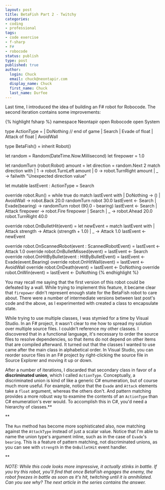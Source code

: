```yaml
---
layout: post
title: BetaFish Part 2 - Twitchy
categories:
- coding
- professional
tags:
- code exercise
- f-sharp
- F#
- robocode
status: publish
type: post
published: true
author:
  login: Chuck
  email: chuck@neontapir.com
  display_name: Chuck
  first_name: Chuck
  last_name: Durfee
---
```

Last time, I introduced the idea of building an F# robot for Robocode. The second iteration contains some improvements:

{% highlight fsharp %}
 namespace Neontapir
 open Robocode
 open System

type ActionType =
 | DoNothing // end of game
 | Search
 | Evade of float
 | Attack of float
 | AvoidWall

type BetaFish() =
 inherit Robot()

let random = Random(DateTime.Now.Millisecond)
 let firepower = 1.0

let randomTurn (robot:Robot) amount =
 let direction = random.Next 2
 match direction with
 | 1 -&gt; robot.TurnLeft amount
 | 0 -&gt; robot.TurnRight amount
 | _ -&gt; failwith "Unexpected direction value"

let mutable lastEvent : ActionType = Search

override robot.Run() =
 while true do
 match lastEvent with
 | DoNothing -&gt; ()
 | AvoidWall -&gt;
 robot.Back 20.0
 randomTurn robot 30.0
 lastEvent &lt;- Search
 | Evade(bearing) -&gt;
 randomTurn robot (90.0 - bearing)
 lastEvent &lt;- Search
 | Attack firepower -&gt;
 robot.Fire firepower
 | Search | _ -&gt;
 robot.Ahead 20.0
 robot.TurnRight 40.0

override robot.OnBulletHit(event) =
 let newEvent = match lastEvent with
 | Attack strength -&gt; Attack (strength + 1.0)
 | _ -&gt; Attack 1.0
 lastEvent &lt;- newEvent

override robot.OnScannedRobot(event : ScannedRobotEvent) = lastEvent &lt;- Attack 1.0
 override robot.OnBulletMissed(event) = lastEvent &lt;- Search
 override robot.OnHitByBullet(event : HitByBulletEvent) = lastEvent &lt;- Evade(event.Bearing)
 override robot.OnHitWall(event) = lastEvent &lt;- AvoidWall
 override robot.OnDeath(event) = lastEvent &lt;- DoNothing
 override robot.OnWin(event) = lastEvent &lt;- DoNothing
{% endhighlight %}

You may recall me saying that the first version of this robot could be defeated by a wall. While trying to implement this feature, it became clear that `firepower` didn't represent enough state for the BetaFish robot to care about. There were a number of intermediate versions between last post's code and the above, as I experimented with created a class to encapsulate state.

While trying to use multiple classes, I was stymied for a time by Visual Studio. In an F# project, it wasn't clear to me how to spread my solution over multiple source files. I couldn't reference my other classes. I discovered that in a functional language, it's necessary to order the source files to resolve dependencies, so that items do not depend on other items that are compiled afterward. It turned out that the classes I wanted to use came after the main class in alphabetical order. In Visual Studio, you can reorder source files in an F# project by right-clicking the source file in Source Explorer and moving it up or down.

After a number of iterations, I discarded that secondary class in favor of a **discriminated union**, which I called `ActionType`. Conceptually, a discriminated union is kind of like a generic C# enumeration, but of course much more useful. For example, notice that the `Evade` and `Attack` elements take a `float` argument, whereas the others don't. And pattern matching provides a more robust way to examine the contents of an `ActionType` than C# enumeration's ever would. To accomplish this in C#, you'd need a hierarchy of classes.**

**

The `Run` method has become more sophisticated also, now matching against the `AttackType` instead of just a scalar value. Notice that I'm able to name the union type's argument inline, such as in the case of `Evade`'s `bearing`. This is a feature of pattern matching, not discriminated unions, as you can see with `strength` in the `OnBulletHit` event handler.

**

_NOTE: While this code looks more impressive, it actually stinks in battle. If you try this robot, you'll find that once BetaFish engages the enemy, the robot freezes in battle as soon as it's hit, twitching until it is annihilated. Can you see why? The next article in the series contains the answer._
